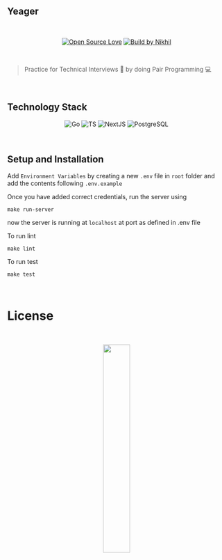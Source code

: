 ## Yeager

<div align="center">  
<br>
 
[![Open Source Love](https://badges.frapsoft.com/os/v1/open-source.svg?v=95)](https://github.com/NikhilSharma03/Yeager) 
[![Build by Nikhil](https://img.shields.io/badge/Built%20by-Nikhil-Green)](https://github.com/NikhilSharma03/Yeager)

</div>

<br>

> Practice for Technical Interviews 🚀 by doing Pair Programming 💻

<br>

## Technology Stack

<div align="center">

<img alt="Go" src="https://img.shields.io/badge/go%20-%231572B6.svg?&style=for-the-badge&logo=go&logoColor=white"/> <img alt="TS" 
src="https://img.shields.io/badge/typescript%20-%23323330.svg?&style=for-the-badge&logo=typescript"/> <img alt="NextJS" 
src="https://img.shields.io/badge/nextjs%20-%23323330.svg?&style=for-the-badge&logo=nextjs"/> <img alt="PostgreSQL" 
src="https://img.shields.io/badge/postgresql%20-%23323330.svg?&style=for-the-badge&logo=postgresql"/>

</div>

<br>

## Setup and Installation

Add `Environment Variables` by creating a new `.env` file in `root` folder and add the contents following `.env.example`

Once you have added correct credentials, run the server using

```
make run-server
```

now the server is running at `localhost` at port as defined in .env file

To run lint

```
make lint
```

To run test

```
make test
```

<br>

# License

<div align="center">  
<br>

<img width=35% src="https://media0.giphy.com/media/3ornjXbo3cjqh2BIyY/200.gif"></p>

<br>
</div>
